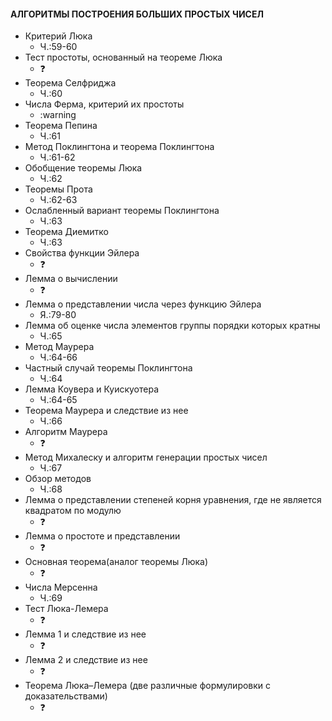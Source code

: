 #### АЛГОРИТМЫ ПОСТРОЕНИЯ БОЛЬШИХ ПРОСТЫХ ЧИСЕЛ

- Критерий Люка
	* Ч.:59-60
- Тест простоты, основанный на теореме Люка
	* :question:
- Теорема Селфриджа
	* Ч.:60
- Числа Ферма, критерий их простоты
	* :warning
- Теорема Пепина
	* Ч.:61
- Метод  Поклингтона и теорема Поклингтона
	* Ч.:61-62
- Обобщение теоремы Люка
	* Ч.:62
- Теоремы Прота
	* Ч.:62-63
- Ослабленный вариант теоремы Поклингтона
	* Ч.:63
- Теорема Диемитко
	* Ч.:63
- Свойства функции Эйлера
	* :question:
- Лемма о вычислении
	* :question:
- Лемма о представлении числа через функцию Эйлера
	*  Я.:79-80
- Лемма об оценке числа элементов группы порядки которых кратны
	* Ч.:65
- Метод Маурера
	* Ч.:64-66
- Частный случай теоремы Поклингтона
	* Ч.:64
- Лемма Коувера и Куискуотера
	* Ч.:64-65
- Теорема Маурера и следствие из нее
	* Ч.:66
- Алгоритм Маурера
	* :question:
- Метод Михалеску и алгоритм генерации простых чисел
	* Ч.:67
- Обзор  методов
	* Ч.:68
- Лемма о представлении степеней корня уравнения, где не является квадратом по модулю
	* :question: 
- Лемма о простоте и представлении
	* :question:
- Основная теорема(аналог теоремы Люка)
	* :question:
- Числа Мерсенна
	* Ч.:69
- Тест Люка-Лемера
	* :question: 
- Лемма 1 и следствие из нее
	* :question: 
- Лемма 2 и следствие из нее
	* :question: 
- Теорема Люка–Лемера (две различные формулировки с доказательствами)
	* :question:
